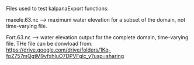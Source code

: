 Files used to test kalpanaExport functions:

maxele.63.nc --> maximum water elevation for a subset of the domain, not time-varying file.

Fort.63.nc --> water elevation output for the complete domain, time-varying file.
THe file can be donwload from: https://drive.google.com/drive/folders/1Kq-fpZ757mQgtM9vfxhIuO7DPVFglc_y?usp=sharing
